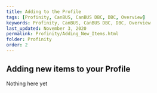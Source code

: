 ```yaml
---
title: Adding to the Profile
tags: [Profinity, CanBUS, CanBUS DBC, DBC, Overview]
keywords: Profinity, CanBUS, CanBUS DBC, DBC, Overview
last_updated: November 3, 2020
permalink: Profinity/Adding_New_Items.html
folder: Profinity
order: 2
---
```


## Adding new items to your Profile

Nothing here yet